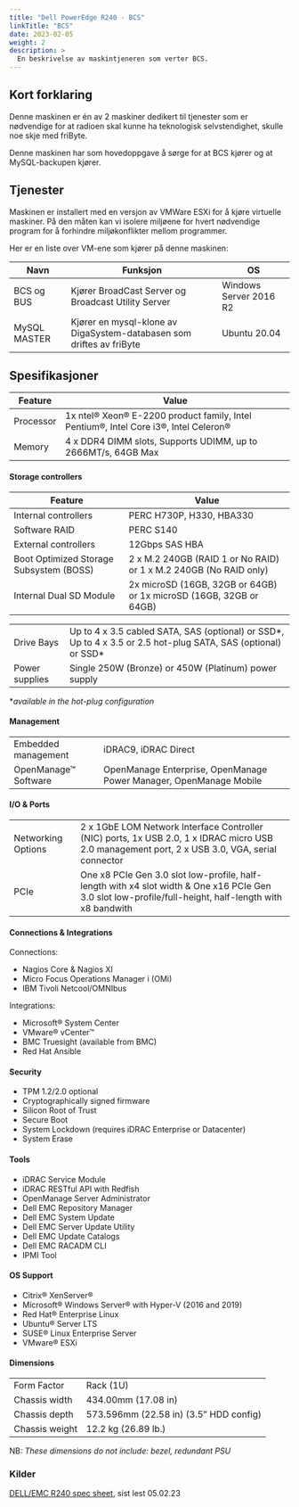 ```yaml
---
title: "Dell PowerEdge R240 - BCS"
linkTitle: "BCS"
date: 2023-02-05
weight: 2
description: >
  En beskrivelse av maskintjeneren som verter BCS.
---
```


## Kort forklaring

Denne maskinen er én av 2 maskiner dedikert til tjenester som er nødvendige for at radioen skal kunne ha teknologisk selvstendighet, skulle noe skje med friByte.

Denne maskinen har som hovedoppgave å sørge for at BCS kjører og at MySQL-backupen kjører.

## Tjenester

Maskinen er installert med en versjon av VMWare ESXi for å kjøre virtuelle maskiner. På den måten kan vi isolere miljøene for hvert nødvendige program for å forhindre miljøkonflikter mellom programmer. 

Her er en liste over VM-ene som kjører på denne maskinen:

| Navn | Funksjon | OS |
| ---- | -------- | -- |
| BCS og BUS | Kjører BroadCast Server og Broadcast Utility Server | Windows Server 2016 R2|
| MySQL MASTER | Kjører en mysql-klone av DigaSystem-databasen som driftes av friByte | Ubuntu 20.04 |

## Spesifikasjoner

| Feature | Value |
| ------- | ----- |
| Processor | 1x ntel® Xeon® E-2200 product family, Intel Pentium®, Intel Core i3®, Intel Celeron® |
| Memory | 4 x DDR4 DIMM slots, Supports UDIMM, up to 2666MT/s, 64GB Max |

#### Storage controllers

| Feature | Value |
| ------- | ----- |
| Internal controllers | PERC H730P, H330, HBA330 |
| Software RAID | PERC S140 |
| External controllers | 12Gbps SAS HBA |
| Boot Optimized Storage Subsystem (BOSS) | 2 x M.2 240GB (RAID 1 or No RAID) or 1 x M.2 240GB (No RAID only) | 
| Internal Dual SD Module | 2x microSD (16GB, 32GB or 64GB) or 1x microSD (16GB, 32GB or 64GB) |

| | |
| ------- | ----- |
| Drive Bays | Up to 4 x 3.5 cabled SATA, SAS (optional) or SSD*, Up to 4 x 3.5 or 2.5 hot-plug SATA, SAS (optional) or SSD* |
| Power supplies | Single 250W (Bronze) or 450W (Platinum) power supply |

*_available in the hot-plug configuration_

#### Management

| | |
| ------- | ----- |
| Embedded management | iDRAC9, iDRAC Direct |
| OpenManage™ Software | OpenManage Enterprise, OpenManage Power Manager, OpenManage Mobile |

#### I/O & Ports

| | |
| ------- | ----- |
| Networking Options | 2 x 1GbE LOM Network Interface Controller (NIC) ports, 1x USB 2.0, 1 x IDRAC micro USB 2.0 management port, 2 x USB 3.0, VGA, serial connector |
| PCIe | One x8 PCIe Gen 3.0 slot low-profile, half-length with x4 slot width & One x16 PCIe Gen 3.0 slot low-profile/full-height, half-length with x8 bandwith |

#### Connections & Integrations

Connections:

- Nagios Core & Nagios XI
- Micro Focus Operations Manager i (OMi)
- IBM Tivoli Netcool/OMNIbus

Integrations:

- Microsoft® System Center
- VMware® vCenter™
- BMC Truesight (available from BMC)
- Red Hat Ansible

#### Security

- TPM 1.2/2.0 optional
- Cryptographically signed firmware
- Silicon Root of Trust
- Secure Boot
- System Lockdown (requires iDRAC Enterprise or Datacenter)
- System Erase

#### Tools

- iDRAC Service Module
- iDRAC RESTful API with Redfish
- OpenManage Server Administrator
- Dell EMC Repository Manager
- Dell EMC System Update
- Dell EMC Server Update Utility
- Dell EMC Update Catalogs
- Dell EMC RACADM CLI
- IPMI Tool

#### OS Support

- Citrix® XenServer®
- Microsoft® Windows Server® with Hyper-V (2016 and 2019)
- Red Hat® Enterprise Linux
- Ubuntu® Server LTS
- SUSE® Linux Enterprise Server
- VMware® ESXi

#### Dimensions

| | |
| ------- | ----- |
| Form Factor | Rack (1U) |
| Chassis width | 434.00mm (17.08 in) |
| Chassis depth | 573.596mm (22.58 in) (3.5” HDD config) |
| Chassis weight | 12.2 kg (26.89 lb.) |

NB: _These dimensions do not include: bezel, redundant PSU_

### Kilder

[DELL/EMC R240 spec sheet](https://i.dell.com/sites/csdocuments/Product_Docs/en/poweredge-r240-spec-sheet.pdf), sist lest 05.02.23